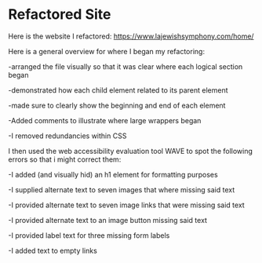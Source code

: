 # Refactored Site
Here is the website I refactored:
https://www.lajewishsymphony.com/home/

Here is a general overview for where I began my refactoring:

-arranged the file visually so that it was clear where each logical section began

-demonstrated how each child element related to its parent element

-made sure to clearly show the beginning and end of each element

-Added comments to illustrate where large wrappers began

-I removed redundancies within CSS

I then used the web accessibility evaluation tool WAVE to spot the following errors so that i might correct them:

-I added (and visually hid) an h1 element for formatting purposes

-I supplied alternate text to seven images that where missing said text

-I provided alternate text to seven image links that were missing said text

-I provided alternate text to an image button missing said text

-I provided label text for three missing form labels

-I added text to empty links

